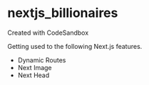 # nextjs_billionaires

Created with CodeSandbox

Getting used to the following Next.js features.
* Dynamic Routes
* Next Image
* Next Head

